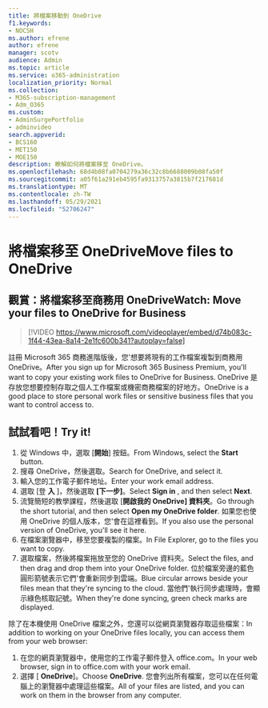 ```yaml
---
title: 將檔案移動到 OneDrive
f1.keywords:
- NOCSH
ms.author: efrene
author: efrene
manager: scotv
audience: Admin
ms.topic: article
ms.service: o365-administration
localization_priority: Normal
ms.collection:
- M365-subscription-management
- Adm_O365
ms.custom:
- AdminSurgePortfolio
- adminvideo
search.appverid:
- BCS160
- MET150
- MOE150
description: 瞭解如何將檔案移至 OneDrive。
ms.openlocfilehash: 68d4b08fa0704279a36c32c8b6688009b08fa50f
ms.sourcegitcommit: a05f61a291eb4595fa9313757a3815b7f217681d
ms.translationtype: MT
ms.contentlocale: zh-TW
ms.lasthandoff: 05/29/2021
ms.locfileid: "52706247"
---
```

# <a name="move-files-to-onedrive"></a><span data-ttu-id="9d8ec-103">將檔案移至 OneDrive</span><span class="sxs-lookup"><span data-stu-id="9d8ec-103">Move files to OneDrive</span></span>

## <a name="watch-move-your-files-to-onedrive-for-business"></a><span data-ttu-id="9d8ec-104">觀賞：將檔案移至商務用 OneDrive</span><span class="sxs-lookup"><span data-stu-id="9d8ec-104">Watch: Move your files to OneDrive for Business</span></span>

> [!VIDEO https://www.microsoft.com/videoplayer/embed/d74b083c-1f44-43ea-8a14-2e1fc600b341?autoplay=false]

<span data-ttu-id="9d8ec-105">註冊 Microsoft 365 商務進階版後，您&#39;想要將現有的工作檔案複製到商務用 OneDrive。</span><span class="sxs-lookup"><span data-stu-id="9d8ec-105">After you sign up for Microsoft 365 Business Premium, you&#39;ll want to copy your existing work files to OneDrive for Business.</span></span> <span data-ttu-id="9d8ec-106">OneDrive 是存放您想要控制存取之個人工作檔案或機密商務檔案的好地方。</span><span class="sxs-lookup"><span data-stu-id="9d8ec-106">OneDrive is a good place to store personal work files or sensitive business files that you want to control access to.</span></span>

## <a name="try-it"></a><span data-ttu-id="9d8ec-107">試試看吧！</span><span class="sxs-lookup"><span data-stu-id="9d8ec-107">Try it!</span></span>

1. <span data-ttu-id="9d8ec-108">從 Windows 中，選取 [**開始**] 按鈕。</span><span class="sxs-lookup"><span data-stu-id="9d8ec-108">From Windows, select the  **Start** button.</span></span>
2. <span data-ttu-id="9d8ec-109">搜尋 OneDrive，然後選取。</span><span class="sxs-lookup"><span data-stu-id="9d8ec-109">Search for OneDrive, and select it.</span></span>
3. <span data-ttu-id="9d8ec-110">輸入您的工作電子郵件地址。</span><span class="sxs-lookup"><span data-stu-id="9d8ec-110">Enter your work email address.</span></span>
4. <span data-ttu-id="9d8ec-111">選取 [登  **入** ]，然後選取  **[下一步]**。</span><span class="sxs-lookup"><span data-stu-id="9d8ec-111">Select  **Sign in** , and then select  **Next**.</span></span>
5. <span data-ttu-id="9d8ec-112">流覽簡短的教學課程，然後選取 [**開啟我的 OneDrive] 資料夾**。</span><span class="sxs-lookup"><span data-stu-id="9d8ec-112">Go through the short tutorial, and then select  **Open my OneDrive folder**.</span></span> <span data-ttu-id="9d8ec-113">如果您也使用 OneDrive 的個人版本，您&#39;會在這裡看到。</span><span class="sxs-lookup"><span data-stu-id="9d8ec-113">If you also use the personal version of OneDrive, you&#39;ll see it here.</span></span>
6. <span data-ttu-id="9d8ec-114">在檔案瀏覽器中，移至您要複製的檔案。</span><span class="sxs-lookup"><span data-stu-id="9d8ec-114">In File Explorer, go to the files you want to copy.</span></span>
7. <span data-ttu-id="9d8ec-115">選取檔案，然後將檔案拖放至您的 OneDrive 資料夾。</span><span class="sxs-lookup"><span data-stu-id="9d8ec-115">Select the files, and then drag and drop them into your OneDrive folder.</span></span> <span data-ttu-id="9d8ec-116">位於檔案旁邊的藍色圓形箭號表示它們&#39;會重新同步到雲端。</span><span class="sxs-lookup"><span data-stu-id="9d8ec-116">Blue circular arrows beside your files mean that they&#39;re syncing to the cloud.</span></span> <span data-ttu-id="9d8ec-117">當他們&#39;執行同步處理時，會顯示綠色核取記號。</span><span class="sxs-lookup"><span data-stu-id="9d8ec-117">When they&#39;re done syncing, green check marks are displayed.</span></span>

<span data-ttu-id="9d8ec-118">除了在本機使用 OneDrive 檔案之外，您還可以從網頁瀏覽器存取這些檔案：</span><span class="sxs-lookup"><span data-stu-id="9d8ec-118">In addition to working on your OneDrive files locally, you can access them from your web browser:</span></span>

1. <span data-ttu-id="9d8ec-119">在您的網頁瀏覽器中，使用您的工作電子郵件登入 office.com。</span><span class="sxs-lookup"><span data-stu-id="9d8ec-119">In your web browser, sign in to office.com with your work email.</span></span>
2. <span data-ttu-id="9d8ec-120">選擇 [ **OneDrive**]。</span><span class="sxs-lookup"><span data-stu-id="9d8ec-120">Choose  **OneDrive**.</span></span> <span data-ttu-id="9d8ec-121">您會列出所有檔案，您可以在任何電腦上的瀏覽器中處理這些檔案。</span><span class="sxs-lookup"><span data-stu-id="9d8ec-121">All of your files are listed, and you can work on them in the browser from any computer.</span></span>